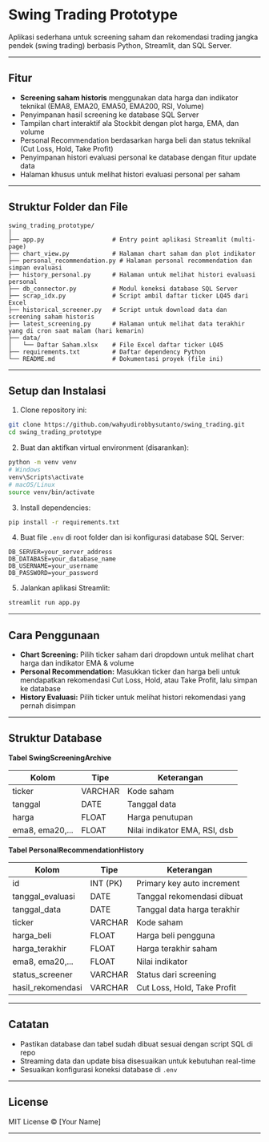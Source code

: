 
# Swing Trading Prototype

Aplikasi sederhana untuk screening saham dan rekomendasi trading jangka pendek (swing trading) berbasis Python, Streamlit, dan SQL Server.

---

## Fitur

- **Screening saham historis** menggunakan data harga dan indikator teknikal (EMA8, EMA20, EMA50, EMA200, RSI, Volume)
- Penyimpanan hasil screening ke database SQL Server
- Tampilan chart interaktif ala Stockbit dengan plot harga, EMA, dan volume
- Personal Recommendation berdasarkan harga beli dan status teknikal (Cut Loss, Hold, Take Profit)
- Penyimpanan histori evaluasi personal ke database dengan fitur update data
- Halaman khusus untuk melihat histori evaluasi personal per saham

---

## Struktur Folder dan File

```
swing_trading_prototype/
│
├── app.py                   # Entry point aplikasi Streamlit (multi-page)
├── chart_view.py            # Halaman chart saham dan plot indikator
├── personal_recommendation.py # Halaman personal recommendation dan simpan evaluasi
├── history_personal.py      # Halaman untuk melihat histori evaluasi personal
├── db_connector.py          # Modul koneksi database SQL Server
├── scrap_idx.py             # Script ambil daftar ticker LQ45 dari Excel
├── historical_screener.py   # Script untuk download data dan screening saham historis
├── latest_screening.py      # Halaman untuk melihat data terakhir yang di cron saat malam (hari kemarin)
├── data/
│   └── Daftar Saham.xlsx    # File Excel daftar ticker LQ45
├── requirements.txt         # Daftar dependency Python
└── README.md                # Dokumentasi proyek (file ini)
```

---

## Setup dan Instalasi

1. Clone repository ini:

```bash
git clone https://github.com/wahyudirobbysutanto/swing_trading.git
cd swing_trading_prototype
```

2. Buat dan aktifkan virtual environment (disarankan):

```bash
python -m venv venv
# Windows
venv\Scripts\activate
# macOS/Linux
source venv/bin/activate
```

3. Install dependencies:

```bash
pip install -r requirements.txt
```

4. Buat file `.env` di root folder dan isi konfigurasi database SQL Server:

```env
DB_SERVER=your_server_address
DB_DATABASE=your_database_name
DB_USERNAME=your_username
DB_PASSWORD=your_password
```

5. Jalankan aplikasi Streamlit:

```bash
streamlit run app.py
```

---

## Cara Penggunaan

- **Chart Screening:** Pilih ticker saham dari dropdown untuk melihat chart harga dan indikator EMA & volume
- **Personal Recommendation:** Masukkan ticker dan harga beli untuk mendapatkan rekomendasi Cut Loss, Hold, atau Take Profit, lalu simpan ke database
- **History Evaluasi:** Pilih ticker untuk melihat histori rekomendasi yang pernah disimpan

---

## Struktur Database

**Tabel SwingScreeningArchive**

| Kolom           | Tipe       | Keterangan                    |
|-----------------|------------|------------------------------|
| ticker          | VARCHAR    | Kode saham                   |
| tanggal         | DATE       | Tanggal data                 |
| harga           | FLOAT      | Harga penutupan              |
| ema8, ema20,... | FLOAT      | Nilai indikator EMA, RSI, dsb|

**Tabel PersonalRecommendationHistory**

| Kolom            | Tipe       | Keterangan                    |
|------------------|------------|------------------------------|
| id               | INT (PK)   | Primary key auto increment    |
| tanggal_evaluasi | DATE       | Tanggal rekomendasi dibuat    |
| tanggal_data     | DATE       | Tanggal data harga terakhir   |
| ticker           | VARCHAR    | Kode saham                   |
| harga_beli       | FLOAT      | Harga beli pengguna          |
| harga_terakhir   | FLOAT      | Harga terakhir saham         |
| ema8, ema20,...  | FLOAT      | Nilai indikator              |
| status_screener  | VARCHAR    | Status dari screening        |
| hasil_rekomendasi| VARCHAR    | Cut Loss, Hold, Take Profit  |

---

## Catatan

- Pastikan database dan tabel sudah dibuat sesuai dengan script SQL di repo
- Streaming data dan update bisa disesuaikan untuk kebutuhan real-time
- Sesuaikan konfigurasi koneksi database di `.env`

---

## License

MIT License © [Your Name]

---
